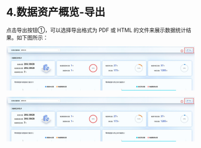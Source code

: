 # 4.数据资产概览-导出

点击导出按钮①，可以选择导出格式为 PDF 或 HTML 的文件来展示数据统计结果。如下图所示：

![](/images/operation/dc/datassets/export_1.jpg)

![](/images/operation/dc/datassets/export_1.jpg)





 
